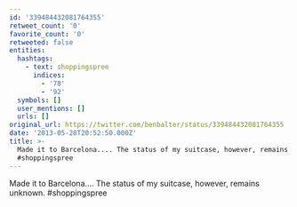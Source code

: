 ```yaml
---
id: '339484432081764355'
retweet_count: '0'
favorite_count: '0'
retweeted: false
entities:
  hashtags:
    - text: shoppingspree
      indices:
        - '78'
        - '92'
  symbols: []
  user_mentions: []
  urls: []
original_url: https://twitter.com/benbalter/status/339484432081764355
date: '2013-05-28T20:52:50.000Z'
title: >-
  Made it to Barcelona.... The status of my suitcase, however, remains unknown.
  #shoppingspree
---
```


Made it to Barcelona.... The status of my suitcase, however, remains unknown. #shoppingspree
